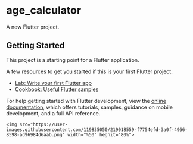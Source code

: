 # age_calculator

A new Flutter project.

## Getting Started

This project is a starting point for a Flutter application.

A few resources to get you started if this is your first Flutter project:

- [Lab: Write your first Flutter app](https://docs.flutter.dev/get-started/codelab)
- [Cookbook: Useful Flutter samples](https://docs.flutter.dev/cookbook)

For help getting started with Flutter development, view the
[online documentation](https://docs.flutter.dev/), which offers tutorials,
samples, guidance on mobile development, and a full API reference.

<p>

    <img src="https://user-images.githubusercontent.com/119835050/219018559-f7754efd-3a0f-4966-8598-ad96984d6aab.png" width="%50" heghit="80%">

</p>
